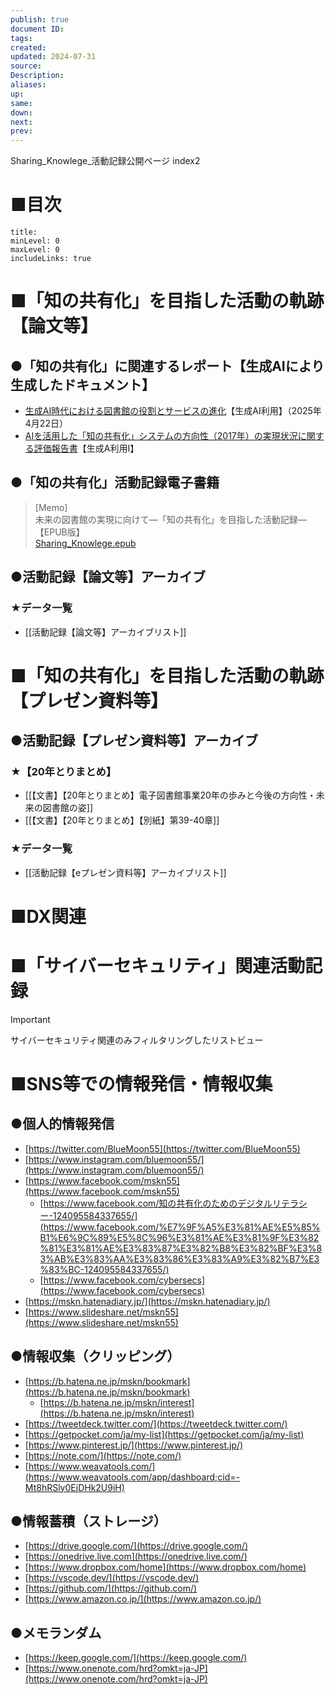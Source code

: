 ```yaml
---
publish: true
document ID: 
tags: 
created: 
updated: 2024-07-31
source: 
Description: 
aliases: 
up: 
same: 
down: 
next: 
prev:
---
```


Sharing_Knowlege_活動記録公開ページ index2

# ■目次

```table-of-contents
title: 
minLevel: 0
maxLevel: 0
includeLinks: true
```


# ■「知の共有化」を目指した活動の軌跡【論文等】

## ●「知の共有化」に関連するレポート【生成AIにより生成したドキュメント】

- [生成AI時代における図書館の役割とサービスの進化](https://drive.google.com/file/d/12ZFkr5IYjiSRozEODbV09ejTJ-Twe7hn/view?usp=drive_link)【生成AI利用】（2025年4月22日）
- [AIを活用した「知の共有化」システムの方向性（2017年）の実現状況に関する評価報告書](https://drive.google.com/file/d/1z_PyFbJvlzeA_IzmSlbsLsZaXbxhom0z/view?usp=drive_link)【生成A利用I】

## ●「知の共有化」活動記録電子書籍

> [Memo]  
> 未来の図書館の実現に向けて―「知の共有化」を目指した活動記録―【EPUB版】  
> [Sharing\_Knowlege.epub](https://bluemoon55.github.io/Repository/bibi-bookshelf/Sharing_Knowlege.epub)

## ●活動記録【論文等】アーカイブ

### ★データ一覧

- [[活動記録【論文等】アーカイブリスト]]


# ■「知の共有化」を目指した活動の軌跡【プレゼン資料等】
## ●活動記録【プレゼン資料等】アーカイブ

### ★【20年とりまとめ】

- [[【文書】【20年とりまとめ】電子図書館事業20年の歩みと今後の方向性・未来の図書館の姿]]
- [[【文書】【20年とりまとめ】【別紙】第39-40章]]

### ★データ一覧

- [[活動記録【eプレゼン資料等】アーカイブリスト]]

# ■DX関連

# ■「サイバーセキュリティ」関連活動記録

> [!important]  
> サイバーセキュリティ関連のみフィルタリングしたリストビュー  


# ■SNS等での情報発信・情報収集

## ●個人的情報発信

- [https://twitter.com/BlueMoon55](https://twitter.com/BlueMoon55)
- [https://www.instagram.com/bluemoon55/](https://www.instagram.com/bluemoon55/)
- [https://www.facebook.com/mskn55](https://www.facebook.com/mskn55)
    - [https://www.facebook.com/知の共有化のためのデジタルリテラシー-124095584337655/](https://www.facebook.com/%E7%9F%A5%E3%81%AE%E5%85%B1%E6%9C%89%E5%8C%96%E3%81%AE%E3%81%9F%E3%82%81%E3%81%AE%E3%83%87%E3%82%B8%E3%82%BF%E3%83%AB%E3%83%AA%E3%83%86%E3%83%A9%E3%82%B7%E3%83%BC-124095584337655/)
    - [https://www.facebook.com/cybersecs](https://www.facebook.com/cybersecs)
- [https://mskn.hatenadiary.jp/](https://mskn.hatenadiary.jp/)
- [https://www.slideshare.net/mskn55](https://www.slideshare.net/mskn55)

  

## ●情報収集（クリッピング）

- [https://b.hatena.ne.jp/mskn/bookmark](https://b.hatena.ne.jp/mskn/bookmark)
    - [https://b.hatena.ne.jp/mskn/interest](https://b.hatena.ne.jp/mskn/interest)
- [https://tweetdeck.twitter.com/](https://tweetdeck.twitter.com/)
- [https://getpocket.com/ja/my-list](https://getpocket.com/ja/my-list)
- [https://www.pinterest.jp/](https://www.pinterest.jp/)
- [https://note.com/](https://note.com/)
- [https://www.weavatools.com/](https://www.weavatools.com/app/dashboard;cid=-Mt8hRSly0EjDHk2U9iH)

## ●情報蓄積（ストレージ）

- [https://drive.google.com/](https://drive.google.com/)
- [https://onedrive.live.com](https://onedrive.live.com/)
- [https://www.dropbox.com/home](https://www.dropbox.com/home)
- [https://vscode.dev/](https://vscode.dev/)
- [https://github.com/](https://github.com/)
- [https://www.amazon.co.jp/](https://www.amazon.co.jp/)

## ●メモランダム

- [https://keep.google.com/](https://keep.google.com/)
- [https://www.onenote.com/hrd?omkt=ja-JP](https://www.onenote.com/hrd?omkt=ja-JP)
